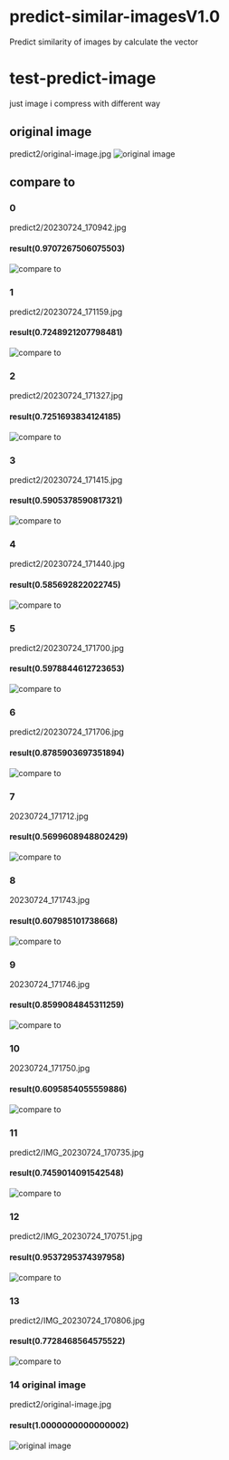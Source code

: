 # predict-similar-imagesV1.0
Predict similarity of images by calculate the vector


# test-predict-image
just image i compress with different way

## original image
predict2/original-image.jpg
![original image](https://github.com/alvitoZ/test-predict-image/blob/master/predict2/original-image.jpg)

## compare to

### 0
predict2/20230724_170942.jpg
#### result(0.9707267506075503)
![compare to](https://github.com/alvitoZ/test-predict-image/blob/master/predict2/20230724_170942.jpg)

### 1
predict2/20230724_171159.jpg
#### result(0.7248921207798481)
![compare to](https://github.com/alvitoZ/test-predict-image/blob/master/predict2/20230724_171159.jpg)

### 2
predict2/20230724_171327.jpg
#### result(0.7251693834124185)
![compare to](https://github.com/alvitoZ/test-predict-image/blob/master/predict2/20230724_171327.jpg)

### 3
predict2/20230724_171415.jpg
#### result(0.5905378590817321)
![compare to](https://github.com/alvitoZ/test-predict-image/blob/master/predict2/20230724_171415.jpg)

### 4
predict2/20230724_171440.jpg
#### result(0.585692822022745)
![compare to](https://github.com/alvitoZ/test-predict-image/blob/master/predict2/20230724_171440.jpg)

### 5
predict2/20230724_171700.jpg
#### result(0.5978844612723653)
![compare to](https://github.com/alvitoZ/test-predict-image/blob/master/predict2/20230724_171700.jpg)

### 6
predict2/20230724_171706.jpg
#### result(0.8785903697351894)
![compare to](https://github.com/alvitoZ/test-predict-image/blob/master/predict2/20230724_171706.jpg)

### 7
20230724_171712.jpg
#### result(0.5699608948802429)
![compare to](https://github.com/alvitoZ/test-predict-image/blob/master/predict2/20230724_171712.jpg)

### 8
20230724_171743.jpg
#### result(0.607985101738668)
![compare to](https://github.com/alvitoZ/test-predict-image/blob/master/predict2/20230724_171743.jpg)

### 9
20230724_171746.jpg
#### result(0.8599084845311259)
![compare to](https://github.com/alvitoZ/test-predict-image/blob/master/predict2/20230724_171746.jpg)

### 10
20230724_171750.jpg
#### result(0.6095854055559886)
![compare to](https://github.com/alvitoZ/test-predict-image/blob/master/predict2/20230724_171750.jpg)

### 11
predict2/IMG_20230724_170735.jpg
#### result(0.7459014091542548)
![compare to](https://github.com/alvitoZ/test-predict-image/blob/master/predict2/IMG_20230724_170735.jpg)

### 12
predict2/IMG_20230724_170751.jpg
#### result(0.9537295374397958)
![compare to](https://github.com/alvitoZ/test-predict-image/blob/master/predict2/IMG_20230724_170751.jpg)

### 13
predict2/IMG_20230724_170806.jpg
#### result(0.7728468564575522)
![compare to](https://github.com/alvitoZ/test-predict-image/blob/master/predict2/IMG_20230724_170806.jpg)

### 14 original image
predict2/original-image.jpg
#### result(1.0000000000000002)
![original image](https://github.com/alvitoZ/test-predict-image/blob/master/predict2/original-image.jpg)

